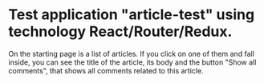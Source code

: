 # Test application "article-test" using technology React/Router/Redux.

On the starting page is a list of articles. 
If you click on one of them and fall inside, you can see the title of the article, its body and the button "Show all comments", that shows all comments related to this article.
